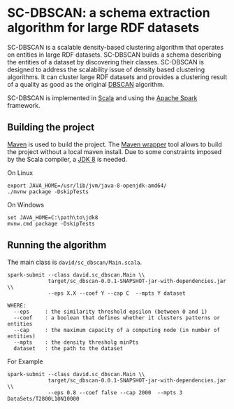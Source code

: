 # SC-DBSCAN: a schema extraction algorithm for large RDF datasets
SC-DBSCAN is a scalable density-based clustering algorithm that operates on entities in large RDF datasets.
SC-DBSCAN builds a schema describing the entities of a dataset by discovering their classes.
SC-DBSCAN is designed to address the scalability issue of density based clustering algorithms.
It can cluster large RDF datasets and provides a clustering result of a quality as good as the original [DBSCAN](https://en.wikipedia.org/wiki/DBSCAN) algorithm.

SC-DBSCAN is implemented in [Scala](https://www.scala-lang.org/) and using the [Apache Spark](https://spark.apache.org/) framework.

## Building the project
[Maven](https://maven.apache.org/) is used to build the project.
The [Maven wrapper](https://github.com/takari/maven-wrapper) tool allows to build the project without a local maven install.
Due to some constraints imposed by the Scala compiler, a [JDK 8](https://adoptopenjdk.net/) is needed.

On Linux
```
export JAVA_HOME=/usr/lib/jvm/java-8-openjdk-amd64/
./mvnw package -DskipTests
```

On Windows
```
set JAVA_HOME=C:\path\to\jdk8
mvnw.cmd package -DskipTests
```

## Running the algorithm
The main class is `david/sc_dbscan/Main.scala`.

```
spark-submit --class david.sc_dbscan.Main \\
             target/sc_dbscan-0.0.1-SNAPSHOT-jar-with-dependencies.jar \\
             --eps X.X --coef Y --cap C  --mpts Y dataset

WHERE:
  --eps 	: the similarity threshold epsilon (between 0 and 1)
  --coef 	: a boolean that defines whether it clusters patterns or entities
  --cap 	: the maximum capacity of a computing node (in number of entities)
  --mpts 	: the density thresholg minPts
  dataset   : the path to the dataset
```

For Example
```
spark-submit --class david.sc_dbscan.Main \\
             target/sc_dbscan-0.0.1-SNAPSHOT-jar-with-dependencies.jar \\
             --eps 0.8 --coef false --cap 2000  --mpts 3 DataSets/T2800L10N10000
```
